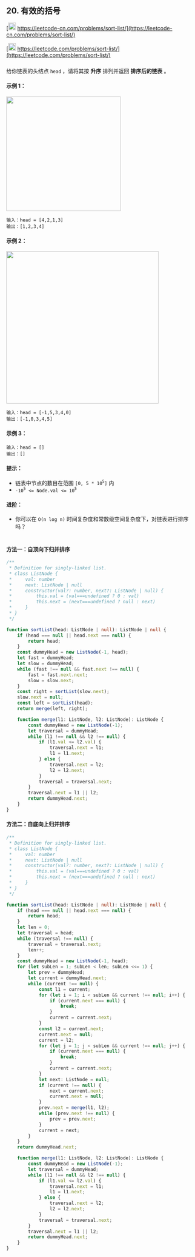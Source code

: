 ## 20. 有效的括号

[<img src="https://static.leetcode-cn.com/cn-mono-assets/production/assets/logo-dark-cn.c42314a8.svg" height="20" /> https://leetcode-cn.com/problems/sort-list/](https://leetcode-cn.com/problems/sort-list/)

[<img src="https://assets.leetcode.com/static_assets/public/webpack_bundles/images/logo-dark.e99485d9b.svg" height="20"/> https://leetcode.com/problems/sort-list/](https://leetcode.com/problems/sort-list/)

###

给你链表的头结点 `head` ，请将其按 **升序** 排列并返回 **排序后的链表** 。

#### 示例 1：

<img src="https://assets.leetcode.com/uploads/2020/09/14/sort_list_1.jpg" width="302" />

```
输入：head = [4,2,1,3]
输出：[1,2,3,4]
```

#### 示例 2：

<img src="https://assets.leetcode.com/uploads/2020/09/14/sort_list_2.jpg" width="402" />

```
输入：head = [-1,5,3,4,0]
输出：[-1,0,3,4,5]
```

#### 示例 3：

```
输入：head = []
输出：[]
```

#### 提示：

-   链表中节点的数目在范围 `[0, 5 * 10`<sup>`5`</sup>`]` 内
-   `-10`<sup>`5`</sup>` <= Node.val <= 10`<sup>`5`</sup>

#### 进阶：

-   你可以在 `O(n log n)` 时间复杂度和常数级空间复杂度下，对链表进行排序吗？

#

#### 方法一：自顶向下归并排序

```ts
/**
 * Definition for singly-linked list.
 * class ListNode {
 *     val: number
 *     next: ListNode | null
 *     constructor(val?: number, next?: ListNode | null) {
 *         this.val = (val===undefined ? 0 : val)
 *         this.next = (next===undefined ? null : next)
 *     }
 * }
 */

function sortList(head: ListNode | null): ListNode | null {
    if (head === null || head.next === null) {
        return head;
    }
    const dummyHead = new ListNode(-1, head);
    let fast = dummyHead;
    let slow = dummyHead;
    while (fast !== null && fast.next !== null) {
        fast = fast.next.next;
        slow = slow.next;
    }
    const right = sortList(slow.next);
    slow.next = null;
    const left = sortList(head);
    return merge(left, right);

    function merge(l1: ListNode, l2: ListNode): ListNode {
        const dummyHead = new ListNode(-1);
        let traversal = dummyHead;
        while (l1 !== null && l2 !== null) {
            if (l1.val <= l2.val) {
                traversal.next = l1;
                l1 = l1.next;
            } else {
                traversal.next = l2;
                l2 = l2.next;
            }
            traversal = traversal.next;
        }
        traversal.next = l1 || l2;
        return dummyHead.next;
    }
}
```

#### 方法二：自底向上归并排序

```ts
/**
 * Definition for singly-linked list.
 * class ListNode {
 *     val: number
 *     next: ListNode | null
 *     constructor(val?: number, next?: ListNode | null) {
 *         this.val = (val===undefined ? 0 : val)
 *         this.next = (next===undefined ? null : next)
 *     }
 * }
 */

function sortList(head: ListNode | null): ListNode | null {
    if (head === null || head.next === null) {
        return head;
    }
    let len = 0;
    let traversal = head;
    while (traversal !== null) {
        traversal = traversal.next;
        len++;
    }
    const dummyHead = new ListNode(-1, head);
    for (let subLen = 1; subLen < len; subLen <<= 1) {
        let prev = dummyHead;
        let current = dummyHead.next;
        while (current !== null) {
            const l1 = current;
            for (let i = 1; i < subLen && current !== null; i++) {
                if (current.next === null) {
                    break;
                }
                current = current.next;
            }
            const l2 = current.next;
            current.next = null;
            current = l2;
            for (let j = 1; j < subLen && current !== null; j++) {
                if (current.next === null) {
                    break;
                }
                current = current.next;
            }
            let next: ListNode = null;
            if (current !== null) {
                next = current.next;
                current.next = null;
            }
            prev.next = merge(l1, l2);
            while (prev.next !== null) {
                prev = prev.next;
            }
            current = next;
        }
    }
    return dummyHead.next;

    function merge(l1: ListNode, l2: ListNode): ListNode {
        const dummyHead = new ListNode(-1);
        let traversal = dummyHead;
        while (l1 !== null && l2 !== null) {
            if (l1.val <= l2.val) {
                traversal.next = l1;
                l1 = l1.next;
            } else {
                traversal.next = l2;
                l2 = l2.next;
            }
            traversal = traversal.next;
        }
        traversal.next = l1 || l2;
        return dummyHead.next;
    }
}
```
